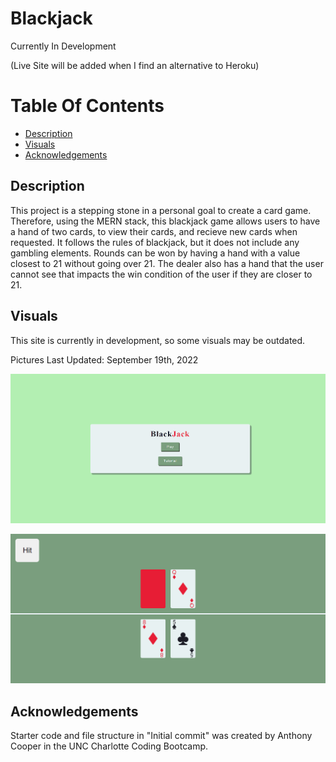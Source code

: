 # Blackjack

Currently In Development

(Live Site will be added when I find an alternative to Heroku)

# Table Of Contents

- [Description](#description)
- [Visuals](#visuals)
- [Acknowledgements](#acknowledgement)

## Description

This project is a stepping stone in a personal goal to create a card game. Therefore, using the MERN stack, this blackjack game allows users to have a hand of two cards, to view their cards, and recieve new cards when requested. It follows the rules of blackjack, but it does not include any gambling elements. Rounds can be won by having a hand with a value closest to 21 without going over 21. The dealer also has a hand that the user cannot see that impacts the win condition of the user if they are closer to 21.

## Visuals

This site is currently in development, so some visuals may be outdated.

Pictures Last Updated: September 19th, 2022

![Home Page](./readme-images/homepage.png)

![Game](./readme-images/BlackJack-game.png)

## Acknowledgements 

Starter code and file structure in "Initial commit" was created by Anthony Cooper in the UNC Charlotte Coding Bootcamp.